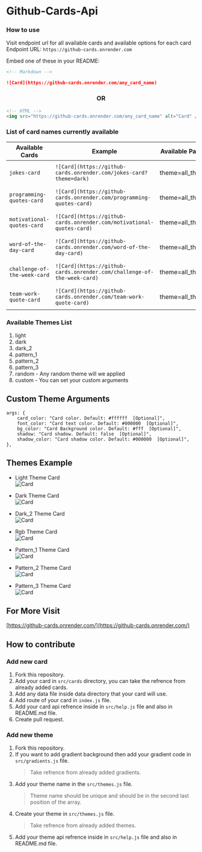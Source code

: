 # Github-Cards-Api

### How to use

Visit endpoint url for all available cards and available options for each card <br/>
Endpoint URL: `https://github-cards.onrender.com`

Embed one of these in your README:

```md
<!-- Markdown -->

![Card](https://github-cards.onrender.com/any_card_name)
```

<h3 align="center">OR</h3>

```html
<!-- HTML -->
<img src="https://github-cards.onrender.com/any_card_name" alt="Card" />
```

### List of card names currently available

| Available Cards | Example | Available Params | Preview |
| --------------- | ------- | ---------------- | ------- |
| `jokes-card` | `![Card](https://github-cards.onrender.com/jokes-card?theme=dark)` | theme=all_themes | https://github-cards.onrender.com/jokes-card?theme=dark |
| `programming-quotes-card` | `![Card](https://github-cards.onrender.com/programming-quotes-card)` | theme=all_themes | https://github-cards.onrender.com/programming-quotes-card |
| `motivational-quotes-card` | `![Card](https://github-cards.onrender.com/motivational-quotes-card)` | theme=all_themes | https://github-cards.onrender.com/motivational-quotes-card |
| `word-of-the-day-card` | `![Card](https://github-cards.onrender.com/word-of-the-day-card)` | theme=all_themes | https://github-cards.onrender.com/word-of-the-day-card |
| `challenge-of-the-week-card` | `![Card](https://github-cards.onrender.com/challenge-of-the-week-card)` | theme=all_themes | https://github-cards.onrender.com/challenge-of-the-week-card |
| `team-work-quote-card` | `![Card](https://github-cards.onrender.com/team-work-quote-card)` | theme=all_themes | https://github-cards.onrender.com/team-work-quote-card |

### Available Themes List

1. light
2. dark
3. dark_2
4. pattern_1
5. pattern_2
6. pattern_3
7. random - Any random theme will we applied
8. custom - You can set your custom arguments

## Custom Theme Arguments

```JS
args: {
    card_color: "Card color. Default: #ffffff  [Optional]",
    font_color: "Card text color. Default: #000000  [Optional]",
    bg_color: "Card Background color. Default: #fff  [Optional]",
    shadow: "Card shadow. Default: false  [Optional]",
    shadow_color: "Card shadow color. Default: #000000  [Optional]",
},
```

## Themes Example

- Light Theme Card <br/>
  ![Card](https://github-cards.onrender.com/jokes-card?theme=light)

- Dark Theme Card <br/>
  ![Card](https://github-cards.onrender.com/jokes-card?theme=dark)

- Dark_2 Theme Card <br/>
  ![Card](https://github-cards.onrender.com/jokes-card?theme=dark_2)

- Rgb Theme Card <br/>
  ![Card](https://github-cards.onrender.com/jokes-card?theme=rgb)

- Pattern_1 Theme Card <br/>
  ![Card](https://github-cards.onrender.com/jokes-card?theme=pattern_1)

- Pattern_2 Theme Card <br/>
  ![Card](https://github-cards.onrender.com/jokes-card?theme=pattern_2)

- Pattern_3 Theme Card <br/>
  ![Card](https://github-cards.onrender.com/jokes-card?theme=pattern_3)

## For More Visit

[https://github-cards.onrender.com/](https://github-cards.onrender.com/)

## How to contribute

### Add new card

1. Fork this repository.
2. Add your card in `src/cards` directory, you can take the refrence from already added cards.
3. Add any data file inside data directory that your card will use.
4. Add route of your card in `index.js` file.
5. Add your card api refrence inside in `src/help.js` file and also in README.md file.
6. Create pull request.

### Add new theme

1. Fork this repository.
2. If you want to add gradient background then add your gradient code in `src/gradients.js` file.
   > Take refrence from already added gradients.
3. Add your theme name in the `src/themes.js` file.
   > Theme name should be unique and should be in the second last position of the array.
4. Create your theme in `src/themes.js` file.
   > Take refrence from already added themes.
5. Add your theme api refrence inside in `src/help.js` file and also in README.md file.
